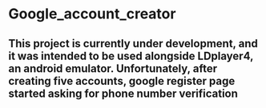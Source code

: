 # Google_account_creator
## This project is currently under development, and it was intended to be used alongside LDplayer4, an android emulator. Unfortunately, after creating five accounts, google register page started asking for phone number verification
